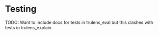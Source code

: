 # Testing

TODO: Want to include docs for tests in trulens_eval but this clashes with tests in trulens_explain.

<!-- ::: trulens_eval.tests.unit.test -->
